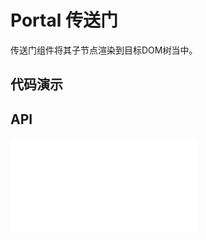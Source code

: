 # Portal 传送门

传送门组件将其子节点渲染到目标DOM树当中。

## 代码演示

<code src="../../packages/wonder-ui/src/Portal/demo/demo1.tsx"></code>

## API

<embed src="../../packages/wonder-ui/src/Portal/index.md"></embed>
